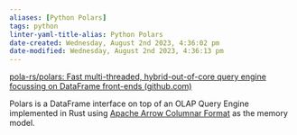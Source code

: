 ```yaml
---
aliases: [Python Polars]
tags: python
linter-yaml-title-alias: Python Polars
date-created: Wednesday, August 2nd 2023, 4:36:02 pm
date-modified: Wednesday, August 2nd 2023, 4:36:13 pm
---
```

[pola-rs/polars: Fast multi-threaded, hybrid-out-of-core query engine focussing on DataFrame front-ends (github.com)](https://github.com/pola-rs/polars)

Polars is a DataFrame interface on top of an OLAP Query Engine implemented in Rust using [Apache Arrow Columnar Format](https://arrow.apache.org/docs/format/Columnar.html) as the memory model.